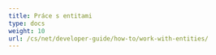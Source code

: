 ```yaml
---
title: Práce s entitami
type: docs
weight: 10
url: /cs/net/developer-guide/how-to/work-with-entities/
---
```

